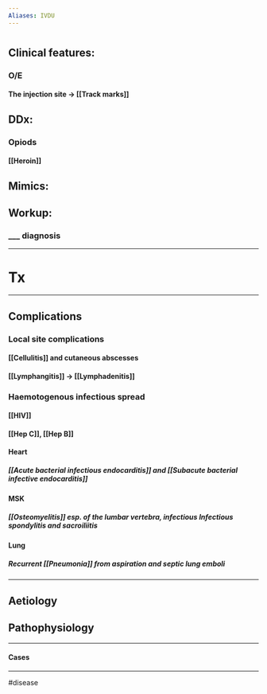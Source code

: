 ```yaml
---
Aliases: IVDU
---
```

# 
## Clinical features:
### O/E
#### The injection site -> [[Track marks]]
## DDx:
### Opiods
#### [[Heroin]]
## Mimics:
###
## Workup:
### ___ diagnosis
---
# Tx

---
## Complications
### Local site complications
#### [[Cellulitis]] and cutaneous abscesses
#### [[Lymphangitis]] -> [[Lymphadenitis]]
### Haemotogenous infectious spread
#### [[HIV]]
#### [[Hep C]], [[Hep B]]
#### Heart
##### [[Acute bacterial infectious endocarditis]] and [[Subacute bacterial infective endocarditis]]
#### MSK
##### [[Osteomyelitis]] esp. of the lumbar vertebra, infectious Infectious spondylitis and sacroiliitis
#### Lung
##### Recurrent [[Pneumonia]] from aspiration and septic lung emboli

---
## Aetiology
## Pathophysiology

---
#### Cases


---
#disease 